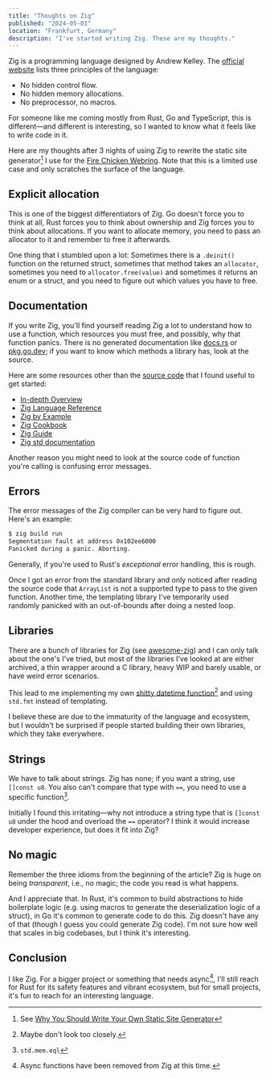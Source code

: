 ```yaml
---
title: "Thoughts on Zig"
published: "2024-05-01"
location: "Frankfurt, Germany"
description: "I've started writing Zig. These are my thoughts."
---
```


Zig is a programming language designed by Andrew Kelley.
The [official website](https://ziglang.org) lists three principles of the
language:

- No hidden control flow.
- No hidden memory allocations.
- No preprocessor, no macros.

For someone like me coming mostly from Rust, Go and TypeScript, this is different—and different is interesting, so I wanted to know what it feels like
to write code in it.

Here are my thoughts after 3 nights of using Zig to rewrite the static site generator[^1] I use for the [Fire Chicken Webring](https://firechicken.club).
Note that this is a limited use case and only scratches the surface of the
language.

<!-- more -->

## Explicit allocation

This is one of the biggest differentiators of Zig.
Go doesn't force you to think at all, Rust forces you to think about ownership
and Zig forces you to think about allocations.
If you want to allocate memory, you need to pass an allocator to it and
remember to free it afterwards.

One thing that I stumbled upon a lot:
Sometimes there is a `.deinit()` function on the returned struct, sometimes
that method takes an `allocator`, sometimes you need to `allocator.free(value)`
and sometimes it returns an enum or a struct, and you need to figure out which
values you have to free.

## Documentation

If you write Zig, you'll find yourself reading Zig a lot to understand how to
use a function, which resources you must free, and possibly, why that function
panics.
There is no generated documentation like [docs.rs](https://docs.rs) or [pkg.go.dev](https://pkg.go.dev); if you want to know which methods a library has, look at the source.

Here are some resources other than the
[source code](https://github.com/ziglang/zig/tree/master)
that I found useful to get started:

- [In-depth Overview](https://ziglang.org/learn/overview/)
- [Zig Language Reference](https://ziglang.org/documentation/)
- [Zig by Example](https://zig-by-example.com)
- [Zig Cookbook](https://cookbook.ziglang.cc)
- [Zig Guide](https://zig.guide)
- [Zig std documentation](https://ziglang.org/documentation/master/std/#std)

Another reason you might need to look at the source code of function you're
calling is confusing error messages.

## Errors

The error messages of the Zig compiler can be very hard to figure out.
Here's an example:

```sh
$ zig build run
Segmentation fault at address 0x102ee6000
Panicked during a panic. Aborting.
```

Generally, if you're used to Rust's _exceptional_ error handling, this is rough.

Once I got an error from the standard library and only noticed after
reading the source code that `ArrayList` is not a supported type to pass to the
given function.
Another time, the templating library I've temporarily used randomly panicked
with an out-of-bounds after doing a nested loop.

## Libraries

There are a bunch of libraries for Zig (see [awesome-zig](https://github.com/zigcc/awesome-zig)) and I can only talk about
the one's I've tried, but most of the libraries I've looked at are either
archived, a thin wrapper around a C library, heavy WIP and barely usable, or have weird error scenarios.

This lead to me implementing my own
[shitty datetime function](https://github.com/bahlo/firechicken.club/blob/78491b3c2b04d04c4f0bfdce3b360c8081837683/src/main.zig#L241-L320)[^2]
and using `std.fmt` instead of templating.

I believe these are due to the immaturity of the language and ecosystem, but I
wouldn't be surprised if people started building their own libraries, which they
take everywhere.

## Strings

We have to talk about strings. Zig has none; if you want a string, use
`[]const u8`. You also can't compare that type with `==`, you need to use a
specific function[^3].

Initially I found this irritating—why not introduce a string type that is
`[]const u8` under the hood and overload the `==` operator?
I think it would increase developer experience, but does it fit into Zig?

## No magic

Remember the three idioms from the beginning of the article?
Zig is huge on being _transparent_, i.e., no magic; the code you read is what
happens.

And I appreciate that.
In Rust, it's common to build abstractions to hide boilerplate logic
(e.g. using macros to generate the deserialization logic of a struct), in Go
it's common to generate code to do this.
Zig doesn't have any of that (though I guess you could generate Zig code).
I'm not sure how well that scales in big codebases, but I think it's
interesting.

## Conclusion

I like Zig. For a bigger project or something that needs async[^4], I'll still
reach for Rust for its safety features and vibrant ecosystem, but for small
projects, it's fun to reach for an interesting language.

[^1]: See [Why You Should Write Your Own Static Site Generator](https://arne.me/blog/write-your-own-ssg)
[^2]: Maybe don't look too closely.
[^3]: `std.mem.eql`
[^4]: Async functions have been removed from Zig at this time.
